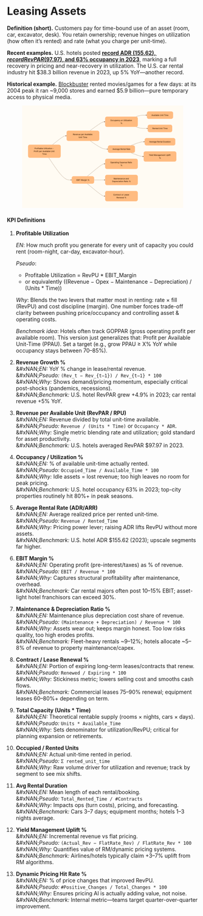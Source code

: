 # Leasing Assets



**Definition (short).** Customers pay for time-bound use of an asset (room, car, excavator, desk). You retain ownership; revenue hinges on utilization (how often it’s rented) and rate (what you charge per unit-time).

**Recent examples.** U.S. hotels posted [**record ADR ($155.62), record RevPAR ($97.97), and 63% occupancy in 2023**](https://www.traveldailynews.com/statistics-trends/u-s-hotels-posted-record-high-adr-and-revpar-in-2023/?utm_source=chatgpt.com), marking a full recovery in pricing and near-recovery in utilization. The U.S. car rental industry hit $38.3 billion revenue in 2023, up 5% YoY—another record.

**Historical example.** [Blockbuster](https://en.wikipedia.org/wiki/Blockbuster_LLC) rented movies/games for a few days: at its 2004 peak it ran \~9,000 stores and earned $5.9 billion—pure temporary access to physical media.

<figure><img src="../../.gitbook/assets/image (1) (1) (1) (1) (1).png" alt=""><figcaption></figcaption></figure>

#### KPI Definitions

1.  **Profitable Utilization**

    _EN_: How much profit you generate for every unit of capacity you could rent (room-night, car-day, excavator-hour).

    _Pseudo_:

    * Profitable Utilization = RevPU \* EBIT\_Margin
    * or equivalently ((Revenue − Opex − Maintenance − Depreciation) / (Units \* Time))

    _Why_: Blends the two levers that matter most in renting: rate × fill (RevPU) and cost discipline (margin). One number forces trade-off clarity between pushing price/occupancy and controlling asset & operating costs.

    _Benchmark idea_: Hotels often track GOPPAR (gross operating profit per available room). This version just generalizes that: Profit per Available Unit-Time (PPAU). Set a target (e.g., grow PPAU ≥ X% YoY while occupancy stays between 70–85%).
2. **Revenue Growth %**\
   &#xNAN;_&#x45;N:_ YoY % change in lease/rental revenue.\
   &#xNAN;_&#x50;seudo:_ `(Rev_t − Rev_{t−1}) / Rev_{t−1} * 100`\
   &#xNAN;_&#x57;hy:_ Shows demand/pricing momentum, especially critical post-shocks (pandemics, recessions).\
   &#xNAN;_&#x42;enchmark:_ U.S. hotel RevPAR grew +4.9% in 2023; car rental revenue +5% YoY.
3. **Revenue per Available Unit (RevPAR / RPU)**\
   &#xNAN;_&#x45;N:_ Revenue divided by total unit-time available.\
   &#xNAN;_&#x50;seudo:_ `Revenue / (Units * Time)` or `Occupancy * ADR`.\
   &#xNAN;_&#x57;hy:_ Single metric blending rate and utilization; gold standard for asset productivity.\
   &#xNAN;_&#x42;enchmark:_ U.S. hotels averaged RevPAR $97.97 in 2023.
4. **Occupancy / Utilization %**\
   &#xNAN;_&#x45;N:_ % of available unit-time actually rented.\
   &#xNAN;_&#x50;seudo:_ `Occupied_Time / Available_Time * 100`\
   &#xNAN;_&#x57;hy:_ Idle assets = lost revenue; too high leaves no room for peak pricing.\
   &#xNAN;_&#x42;enchmark:_ U.S. hotel occupancy 63% in 2023; top-city properties routinely hit 80%+ in peak seasons.
5. **Average Rental Rate (ADR/ARR)**\
   &#xNAN;_&#x45;N:_ Average realized price per rented unit-time.\
   &#xNAN;_&#x50;seudo:_ `Revenue / Rented_Time`\
   &#xNAN;_&#x57;hy:_ Pricing power lever; raising ADR lifts RevPU without more assets.\
   &#xNAN;_&#x42;enchmark:_ U.S. hotel ADR $155.62 (2023); upscale segments far higher.
6. **EBIT Margin %**\
   &#xNAN;_&#x45;N:_ Operating profit (pre-interest/taxes) as % of revenue.\
   &#xNAN;_&#x50;seudo:_ `EBIT / Revenue * 100`\
   &#xNAN;_&#x57;hy:_ Captures structural profitability after maintenance, overhead.\
   &#xNAN;_&#x42;enchmark:_ Car rental majors often post 10–15% EBIT; asset-light hotel franchisors can exceed 30%.
7. **Maintenance & Depreciation Ratio %**\
   &#xNAN;_&#x45;N:_ Maintenance plus depreciation cost share of revenue.\
   &#xNAN;_&#x50;seudo:_ `(Maintenance + Depreciation) / Revenue * 100`\
   &#xNAN;_&#x57;hy:_ Assets wear out; keeps margin honest. Too low risks quality, too high erodes profits.\
   &#xNAN;_&#x42;enchmark:_ Fleet-heavy rentals \~9–12%; hotels allocate \~5–8% of revenue to property maintenance/capex.
8. **Contract / Lease Renewal %**\
   &#xNAN;_&#x45;N:_ Portion of expiring long-term leases/contracts that renew.\
   &#xNAN;_&#x50;seudo:_ `Renewed / Expiring * 100`\
   &#xNAN;_&#x57;hy:_ Stickiness metric; lowers selling cost and smooths cash flows.\
   &#xNAN;_&#x42;enchmark:_ Commercial leases 75–90% renewal; equipment leases 60–80%+ depending on term.
9. **Total Capacity (Units \* Time)**\
   &#xNAN;_&#x45;N:_ Theoretical rentable supply (rooms × nights, cars × days).\
   &#xNAN;_&#x50;seudo:_ `Units * Available_Time`\
   &#xNAN;_&#x57;hy:_ Sets denominator for utilization/RevPU; critical for planning expansion or retirements.
10. **Occupied / Rented Units**\
    &#xNAN;_&#x45;N:_ Actual unit-time rented in period.\
    &#xNAN;_&#x50;seudo:_ `Σ rented_unit_time`\
    &#xNAN;_&#x57;hy:_ Raw volume driver for utilization and revenue; track by segment to see mix shifts.
11. **Avg Rental Duration**\
    &#xNAN;_&#x45;N:_ Mean length of each rental/booking.\
    &#xNAN;_&#x50;seudo:_ `Total_Rented_Time / #Contracts`\
    &#xNAN;_&#x57;hy:_ Impacts ops (turn costs), pricing, and forecasting.\
    &#xNAN;_&#x42;enchmark:_ Cars 3–7 days; equipment months; hotels 1–3 nights average.
12. **Yield Management Uplift %**\
    &#xNAN;_&#x45;N:_ Incremental revenue vs flat pricing.\
    &#xNAN;_&#x50;seudo:_ `(Actual_Rev − FlatRate_Rev) / FlatRate_Rev * 100`\
    &#xNAN;_&#x57;hy:_ Quantifies value of RM/dynamic pricing systems.\
    &#xNAN;_&#x42;enchmark:_ Airlines/hotels typically claim +3–7% uplift from RM algorithms.
13. **Dynamic Pricing Hit Rate %**\
    &#xNAN;_&#x45;N:_ % of price changes that improved RevPU.\
    &#xNAN;_&#x50;seudo:_ `#Positive_Changes / Total_Changes * 100`\
    &#xNAN;_&#x57;hy:_ Ensures pricing AI is actually adding value, not noise.\
    &#xNAN;_&#x42;enchmark:_ Internal metric—teams target quarter-over-quarter improvement.
